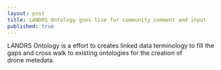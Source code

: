 ```yaml
---
layout: post
title: LANDRS Ontology goes live for community comment and input
published: true
---
```


LANDRS Ontology is a effort to creates linked data terminology to fill the gaps and cross walk to existing ontologies for the creation of  
drone metedata.
